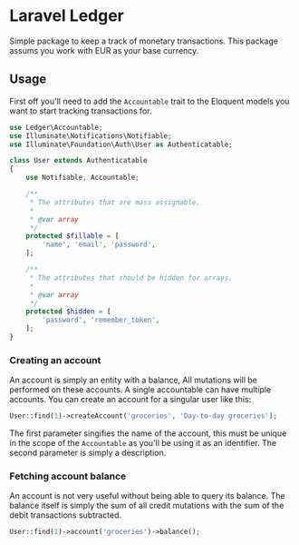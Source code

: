 # Laravel Ledger

Simple package to keep a track of monetary transactions.
This package assums you work with EUR as your base currency.

## Usage

First off you'll need to add the `Accountable` trait to the Eloquent
models you want to start tracking transactions for.

```php
use Ledger\Accountable;
use Illuminate\Notifications\Notifiable;
use Illuminate\Foundation\Auth\User as Authenticatable;

class User extends Authenticatable
{
    use Notifiable, Accountable;

    /**
     * The attributes that are mass assignable.
     *
     * @var array
     */
    protected $fillable = [
        'name', 'email', 'password',
    ];

    /**
     * The attributes that should be hidden for arrays.
     *
     * @var array
     */
    protected $hidden = [
        'password', 'remember_token',
    ];
}
```

### Creating an account

An account is simply an entity with a balance, All mutations will be
performed on these accounts. A single accountable can have multiple 
accounts.
You can create an account for a singular user like this:

```php
User::find(1)->createAccount('groceries', 'Day-to-day groceries');
```

The first parameter singifies the name of the account, this must be
unique in the scope of the `Accountable` as you'll be using it as an
identifier. The second parameter is simply a description.

### Fetching account balance

An account is not very useful without being able to query its balance.
The balance itself is simply the sum of all credit mutations with the 
sum of the debit transactions subtracted.
```php
User::find(1)->account('groceries')->balance();
```
